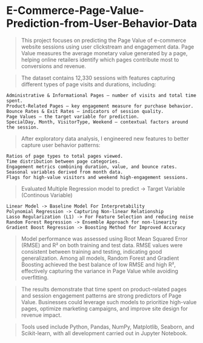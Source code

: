 # E-Commerce-Page-Value-Prediction-from-User-Behavior-Data

> This project focuses on predicting the Page Value of e-commerce website sessions using user clickstream and engagement data. Page Value measures the average monetary value generated by a page, helping online retailers identify which pages contribute most to conversions and revenue.

> The dataset contains 12,330 sessions with features capturing different types of page visits and durations, including:
	
 	Administrative & Informational Pages – number of visits and total time spent.
	Product-Related Pages – key engagement measure for purchase behavior.
	Bounce Rates & Exit Rates – indicators of session quality.
	Page Values – the target variable for prediction.
	SpecialDay, Month, VisitorType, Weekend – contextual factors around the session.

> After exploratory data analysis, I engineered new features to better capture user behavior patterns:

	Ratios of page types to total pages viewed.
	Time distribution between page categories.
	Engagement metrics combining duration, value, and bounce rates.
	Seasonal variables derived from month data.
	Flags for high-value visitors and weekend high-engagement sessions.

>  Evaluated Multiple Regression model to predict -> Target Variable (Continous Variable)

	Linear Model -> Baseline Model For Interpretability
 	Polynomial Regression -> Capturing Non-linear Relationship
	Lasso Regularization (L1) -> For Feature Selection and reducing noise
 	Random Forest Regression -> Ensemble Approach for non-linearity
	Gradient Boost Regression -> Boosting Method for Improved Accuracy

> Model performance was assessed using Root Mean Squared Error (RMSE) and R² on both training and test data. RMSE values were consistent between training and testing, indicating good generalization. Among all models, Random Forest and Gradient Boosting achieved the best balance of low RMSE and high R², effectively capturing the variance in Page Value while avoiding overfitting.

> The results demonstrate that time spent on product-related pages and session engagement patterns are strong predictors of Page Value. Businesses could leverage such models to prioritize high-value pages, optimize marketing campaigns, and improve site design for revenue impact.

> Tools used include Python, Pandas, NumPy, Matplotlib, Seaborn, and Scikit-learn, with all development carried out in Jupyter Notebook.
